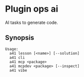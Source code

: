 # Plugin ops ai

AI tasks to generate code.

## Synopsis

```text
Usage:
  a41 lesson [<name>] [--solution]
  a41 cli
  a41 mcp <package>
  a41 mcpdev <package> [--inspect]
  a41 vibe
```

